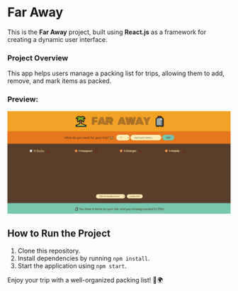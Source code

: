 # Far Away

This is the **Far Away** project, built using **React.js** as a framework for creating a dynamic user interface.

### Project Overview

This app helps users manage a packing list for trips, allowing them to add, remove, and mark items as packed.

### Preview:

![Far Away Picture](./public/far-away.png)

## How to Run the Project

1. Clone this repository.
2. Install dependencies by running `npm install`.
3. Start the application using `npm start`.

Enjoy your trip with a well-organized packing list! 🧳🌍
